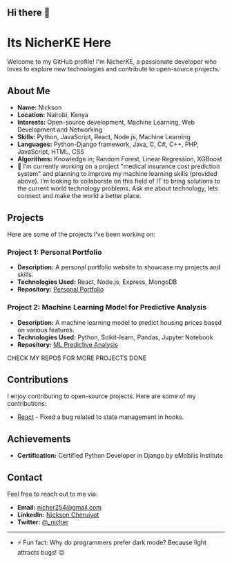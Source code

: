 ## Hi there 👋

# Its NicherKE Here

Welcome to my GitHub profile! I'm NicherKE, a passionate developer who loves to explore new technologies and contribute to open-source projects.

## About Me

-   **Name:** Nickson
-   **Location:** Nairobi, Kenya
-   **Interests:** Open-source development, Machine Learning, Web Development and Networking
-   **Skills:** Python, JavaScript, React, Node.js, Machine Learning
-   **Languages:** Python-Django framework, Java, C, C#, C++, PHP, JavaScript, HTML, CSS
-   **Algorithms:** Knowledge in; Random Forest, Linear Regression, XGBoost
-   🔭 I’m currently working on a project "medical insurance cost prediction system" and planning to improve my machine learning skills (provided above). I’m looking to collaborate on this field of IT to bring solutions to the current world technology problems. Ask me about technology, lets connect and make the world a better place.

## Projects

Here are some of the projects I've been working on:

###   Project 1: Personal Portfolio

-   **Description:** A personal portfolio website to showcase my projects and skills.
-   **Technologies Used:** React, Node.js, Express, MongoDB
-   **Repository:** [Personal Portfolio](https://github.com/NicherKE/personal-portfolio)

###   Project 2: Machine Learning Model for Predictive Analysis

-   **Description:** A machine learning model to predict housing prices based on various features.
-   **Technologies Used:** Python, Scikit-learn, Pandas, Jupyter Notebook
-   **Repository:** [ML Predictive Analysis](https://github.com/NicherKE/ml-predictive-analysis)

CHECK MY REPOS FOR MORE PROJECTS DONE

## Contributions

I enjoy contributing to open-source projects. Here are some of my contributions:
-   [React](https://github.com/facebook/react) - Fixed a bug related to state management in hooks.

## Achievements

-   **Certification:** Certified Python Developer in Django by eMobilis Institute

## Contact

Feel free to reach out to me via:

-   **Email:** nicher254@gmail.com
-   **LinkedIn:** [Nickson Cheruiyot](https://www.linkedin.com/in/nicksoncheruiyotbett)
-   **Twitter:** [@\_nicher](https://x.com/_nicher)

---
-   ⚡ Fun fact: Why do programmers prefer dark mode? Because light attracts bugs! 😉
